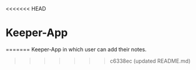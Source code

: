 <<<<<<< HEAD
# Keeper-App
=======
Keeper-App in which user can add their notes.
>>>>>>> c6338ec (updated README.md)
